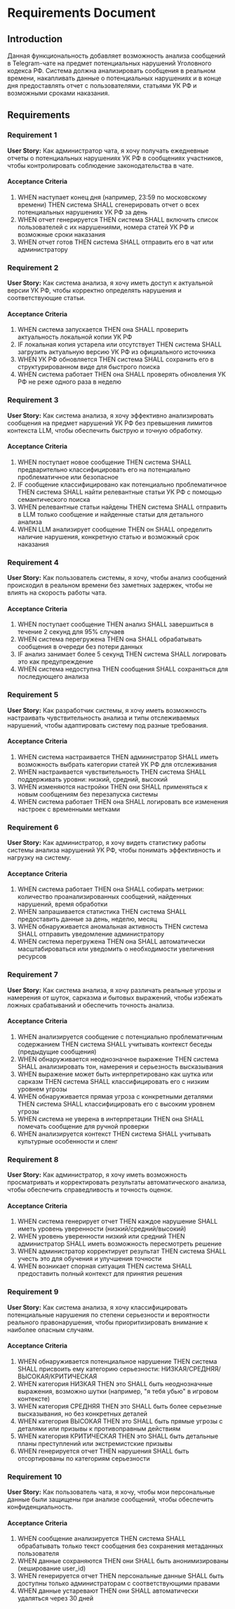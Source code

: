 # Requirements Document

## Introduction

Данная функциональность добавляет возможность анализа сообщений в Telegram-чате на предмет потенциальных нарушений Уголовного кодекса РФ. Система должна анализировать сообщения в реальном времени, накапливать данные о потенциальных нарушениях и в конце дня предоставлять отчет с пользователями, статьями УК РФ и возможными сроками наказания.

## Requirements

### Requirement 1

**User Story:** Как администратор чата, я хочу получать ежедневные отчеты о потенциальных нарушениях УК РФ в сообщениях участников, чтобы контролировать соблюдение законодательства в чате.

#### Acceptance Criteria

1. WHEN наступает конец дня (например, 23:59 по московскому времени) THEN система SHALL сгенерировать отчет о всех потенциальных нарушениях УК РФ за день
2. WHEN отчет генерируется THEN система SHALL включить список пользователей с их нарушениями, номера статей УК РФ и возможные сроки наказания
3. WHEN отчет готов THEN система SHALL отправить его в чат или администратору

### Requirement 2

**User Story:** Как система анализа, я хочу иметь доступ к актуальной версии УК РФ, чтобы корректно определять нарушения и соответствующие статьи.

#### Acceptance Criteria

1. WHEN система запускается THEN она SHALL проверить актуальность локальной копии УК РФ
2. IF локальная копия устарела или отсутствует THEN система SHALL загрузить актуальную версию УК РФ из официального источника
3. WHEN УК РФ обновляется THEN система SHALL сохранить его в структурированном виде для быстрого поиска
4. WHEN система работает THEN она SHALL проверять обновления УК РФ не реже одного раза в неделю

### Requirement 3

**User Story:** Как система анализа, я хочу эффективно анализировать сообщения на предмет нарушений УК РФ без превышения лимитов контекста LLM, чтобы обеспечить быструю и точную обработку.

#### Acceptance Criteria

1. WHEN поступает новое сообщение THEN система SHALL предварительно классифицировать его на потенциально проблематичное или безопасное
2. IF сообщение классифицировано как потенциально проблематичное THEN система SHALL найти релевантные статьи УК РФ с помощью семантического поиска
3. WHEN релевантные статьи найдены THEN система SHALL отправить в LLM только сообщение и найденные статьи для детального анализа
4. WHEN LLM анализирует сообщение THEN он SHALL определить наличие нарушения, конкретную статью и возможный срок наказания

### Requirement 4

**User Story:** Как пользователь системы, я хочу, чтобы анализ сообщений происходил в реальном времени без заметных задержек, чтобы не влиять на скорость работы чата.

#### Acceptance Criteria

1. WHEN поступает сообщение THEN анализ SHALL завершиться в течение 2 секунд для 95% случаев
2. WHEN система перегружена THEN она SHALL обрабатывать сообщения в очереди без потери данных
3. IF анализ занимает более 5 секунд THEN система SHALL логировать это как предупреждение
4. WHEN система недоступна THEN сообщения SHALL сохраняться для последующего анализа

### Requirement 5

**User Story:** Как разработчик системы, я хочу иметь возможность настраивать чувствительность анализа и типы отслеживаемых нарушений, чтобы адаптировать систему под разные требования.

#### Acceptance Criteria

1. WHEN система настраивается THEN администратор SHALL иметь возможность выбрать категории статей УК РФ для отслеживания
2. WHEN настраивается чувствительность THEN система SHALL поддерживать уровни: низкий, средний, высокий
3. WHEN изменяются настройки THEN они SHALL применяться к новым сообщениям без перезапуска системы
4. WHEN система работает THEN она SHALL логировать все изменения настроек с временными метками

### Requirement 6

**User Story:** Как администратор, я хочу видеть статистику работы системы анализа нарушений УК РФ, чтобы понимать эффективность и нагрузку на систему.

#### Acceptance Criteria

1. WHEN система работает THEN она SHALL собирать метрики: количество проанализированных сообщений, найденных нарушений, время обработки
2. WHEN запрашивается статистика THEN система SHALL предоставить данные за день, неделю, месяц
3. WHEN обнаруживается аномальная активность THEN система SHALL отправить уведомление администратору
4. WHEN система перегружена THEN она SHALL автоматически масштабироваться или уведомить о необходимости увеличения ресурсов

### Requirement 7

**User Story:** Как система анализа, я хочу различать реальные угрозы и намерения от шуток, сарказма и бытовых выражений, чтобы избежать ложных срабатываний и обеспечить точность анализа.

#### Acceptance Criteria

1. WHEN анализируется сообщение с потенциально проблематичным содержанием THEN система SHALL учитывать контекст беседы (предыдущие сообщения)
2. WHEN обнаруживается неоднозначное выражение THEN система SHALL анализировать тон, намерения и серьезность высказывания
3. WHEN выражение может быть интерпретировано как шутка или сарказм THEN система SHALL классифицировать его с низким уровнем угрозы
4. WHEN обнаруживается прямая угроза с конкретными деталями THEN система SHALL классифицировать его с высоким уровнем угрозы
5. WHEN система не уверена в интерпретации THEN она SHALL помечать сообщение для ручной проверки
6. WHEN анализируется контекст THEN система SHALL учитывать культурные особенности и сленг

### Requirement 8

**User Story:** Как администратор, я хочу иметь возможность просматривать и корректировать результаты автоматического анализа, чтобы обеспечить справедливость и точность оценок.

#### Acceptance Criteria

1. WHEN система генерирует отчет THEN каждое нарушение SHALL иметь уровень уверенности (низкий/средний/высокий)
2. WHEN уровень уверенности низкий или средний THEN администратор SHALL иметь возможность пересмотреть решение
3. WHEN администратор корректирует результат THEN система SHALL учесть это для обучения и улучшения точности
4. WHEN возникает спорная ситуация THEN система SHALL предоставить полный контекст для принятия решения

### Requirement 9

**User Story:** Как система анализа, я хочу классифицировать потенциальные нарушения по степени серьезности и вероятности реального правонарушения, чтобы приоритизировать внимание к наиболее опасным случаям.

#### Acceptance Criteria

1. WHEN обнаруживается потенциальное нарушение THEN система SHALL присвоить ему категорию серьезности: НИЗКАЯ/СРЕДНЯЯ/ВЫСОКАЯ/КРИТИЧЕСКАЯ
2. WHEN категория НИЗКАЯ THEN это SHALL быть неоднозначные выражения, возможно шутки (например, "я тебя убью" в игровом контексте)
3. WHEN категория СРЕДНЯЯ THEN это SHALL быть более серьезные высказывания, но без конкретных деталей
4. WHEN категория ВЫСОКАЯ THEN это SHALL быть прямые угрозы с деталями или призывы к противоправным действиям
5. WHEN категория КРИТИЧЕСКАЯ THEN это SHALL быть детальные планы преступлений или экстремистские призывы
6. WHEN генерируется отчет THEN нарушения SHALL быть отсортированы по категориям серьезности

### Requirement 10

**User Story:** Как пользователь чата, я хочу, чтобы мои персональные данные были защищены при анализе сообщений, чтобы обеспечить конфиденциальность.

#### Acceptance Criteria

1. WHEN сообщение анализируется THEN система SHALL обрабатывать только текст сообщения без сохранения метаданных пользователя
2. WHEN данные сохраняются THEN они SHALL быть анонимизированы (хеширование user_id)
3. WHEN генерируется отчет THEN персональные данные SHALL быть доступны только администраторам с соответствующими правами
4. WHEN данные устаревают THEN они SHALL автоматически удаляться через 30 дней